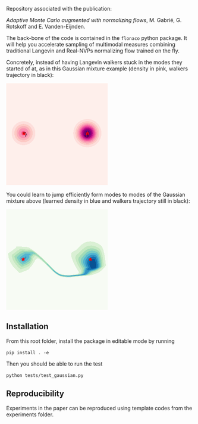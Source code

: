 Repository associated with the publication:

 *Adaptive Monte Carlo augmented with normalizing flows*, M. Gabrié, G. Rotskoff and E. Vanden-Eijnden. 

The back-bone of the code is contained in the ``flonaco`` python package. It will help you accelerate sampling of multimodal measures combining traditional Langevin and Real-NVPs normalizing flow trained on the fly.

Concretely, instead of having Langevin walkers stuck in the modes they started of at, as in this Gaussian mixture example (density in pink, walkers trajectory in black):

![alt text](plots/animation_twowalker_merelangevin.gif) 

You could learn to jump efficiently form modes to modes of the Gaussian mixture above (learned density in blue and walkers trajectory still in black): 

![alt text](plots/animation_2walkers_mhlangevin.gif)

## Installation

From this root folder, install the package in editable mode by running
```
pip install . -e
```

Then you should be able to run the test
```
python tests/test_gaussian.py
```

## Reproducibility
Experiments in the paper can be reproduced using template codes from the experiments folder. 




